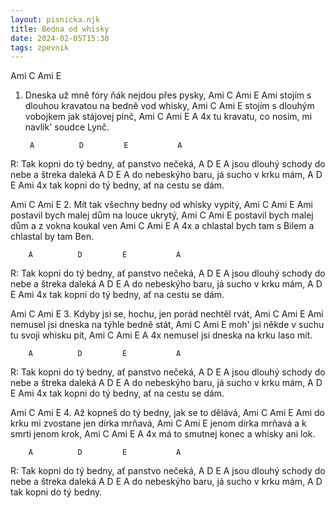 ```yaml
---
layout: pisnicka.njk
title: Bedna od whisky
date: 2024-02-05T15:30
tags: zpevnik
---
```


 Ami          C        Ami            E
1. Dneska už mně fóry ňák nejdou přes pysky,
    Ami              C          Ami   E       Ami
   stojím s dlouhou kravatou na bedně vod whisky,
     Ami               C        Ami          E
   stojím s dlouhým vobojkem jak stájovej pinč,
       Ami        C         Ami     E         A 4x
   tu kravatu, co nosím, mi navlík' soudce Lynč.

        A          D         E           A
R: Tak kopni do tý bedny, ať panstvo nečeká,
     A                 D           E        A
   jsou dlouhý schody do nebe a štreka daleká
     A          D        E            A
   do nebeskýho baru, já sucho v krku mám,
     A              D         E              Ami 4x
   tak kopni do tý bedny, ať na cestu se dám.

   Ami           C        Ami           E
2. Mít tak všechny bedny od whisky vypitý,
   Ami           C          Ami   E       Ami
   postavil bych malej dům na louce ukrytý,
    Ami              C        Ami           E
   postavil bych malej dům a z vokna koukal ven
    Ami                   C       Ami     E       A 4x
   a chlastal bych tam s Bilem a chlastal by tam Ben.

        A          D         E           A
R: Tak kopni do tý bedny, ať panstvo nečeká,
     A                 D           E        A
   jsou dlouhý schody do nebe a štreka daleká
     A          D        E            A
   do nebeskýho baru, já sucho v krku mám,
     A              D         E              Ami 4x
   tak kopni do tý bedny, ať na cestu se dám.
         

   Ami           C        Ami           E
3. Kdyby jsi se, hochu, jen porád nechtěl rvát,
   Ami           C          Ami   E       Ami
   nemusel jsi dneska na týhle bedně stát,
   Ami               C        Ami           E
   moh' jsi někde v suchu tu svoji whisku pít,
   Ami        C         Ami     E      A 4x
   nemusel jsi dneska na krku laso mít.

        A          D         E           A
R: Tak kopni do tý bedny, ať panstvo nečeká,
     A                 D           E        A
   jsou dlouhý schody do nebe a štreka daleká
     A          D        E            A
   do nebeskýho baru, já sucho v krku mám,
     A              D         E              Ami 4x
   tak kopni do tý bedny, ať na cestu se dám.
     



   Ami           C        Ami           E
4. Až kopneš do tý bedny, jak se to dělává,
    Ami           C    Ami   E       Ami
   do krku mi zvostane jen dírka mrňavá,
   Ami               C        Ami           E
   jenom dírka mrňavá a k smrti jenom krok,
   Ami             C    Ami     E       A 4x
   má to smutnej konec a whisky ani lok.


        A          D         E           A
R: Tak kopni do tý bedny, ať panstvo nečeká,
     A                 D           E        A
   jsou dlouhý schody do nebe a štreka daleká
     A          D        E            A
   do nebeskýho baru, já sucho v krku mám,
     A                  D      
   tak kopni do tý bedny.